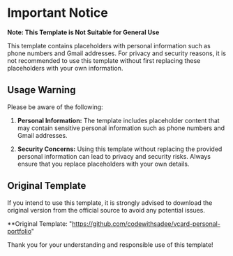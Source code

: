 # Important Notice

**Note: This Template is Not Suitable for General Use**

This template contains placeholders with personal information such as phone numbers and Gmail addresses. For privacy and security reasons, it is not recommended to use this template without first replacing these placeholders with your own information.

## Usage Warning

Please be aware of the following:

1. **Personal Information:** The template includes placeholder content that may contain sensitive personal information such as phone numbers and Gmail addresses.

2. **Security Concerns:** Using this template without replacing the provided personal information can lead to privacy and security risks. Always ensure that you replace placeholders with your own details.

## Original Template

If you intend to use this template, it is strongly advised to download the original version from the official source to avoid any potential issues.

**Original Template: "https://github.com/codewithsadee/vcard-personal-portfolio"


Thank you for your understanding and responsible use of this template!
